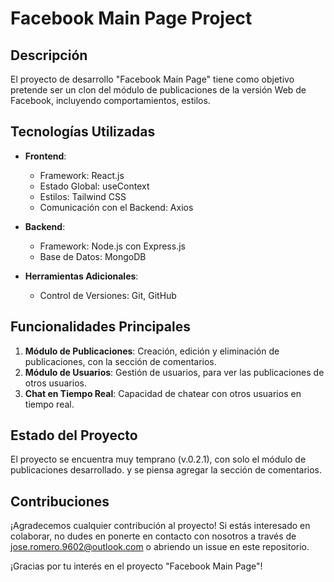 # Facebook Main Page Project

## Descripción

El proyecto de desarrollo "Facebook Main Page" tiene como objetivo pretende ser un clon del módulo de publicaciones de la versión Web de Facebook, incluyendo comportamientos, estilos.

## Tecnologías Utilizadas

- **Frontend**:
  - Framework: React.js
  - Estado Global: useContext
  - Estilos: Tailwind CSS
  - Comunicación con el Backend: Axios

- **Backend**:
  - Framework: Node.js con Express.js
  - Base de Datos: MongoDB

- **Herramientas Adicionales**:
  - Control de Versiones: Git, GitHub

## Funcionalidades Principales

1. **Módulo de Publicaciones**: Creación, edición y eliminación de publicaciones, con la sección de comentarios.
2. **Módulo de Usuarios**: Gestión de usuarios, para ver las publicaciones de otros usuarios.
3. **Chat en Tiempo Real**: Capacidad de chatear con otros usuarios en tiempo real.

## Estado del Proyecto

El proyecto se encuentra muy temprano (v.0.2.1), con solo el módulo de publicaciones desarrollado. y se piensa agregar la sección de comentarios.

## Contribuciones

¡Agradecemos cualquier contribución al proyecto! Si estás interesado en colaborar, no dudes en ponerte en contacto con nosotros a través de [jose.romero.9602@outlook.com](mailto:jose.romero.9602@outlook.com) o abriendo un issue en este repositorio.

¡Gracias por tu interés en el proyecto "Facebook Main Page"!